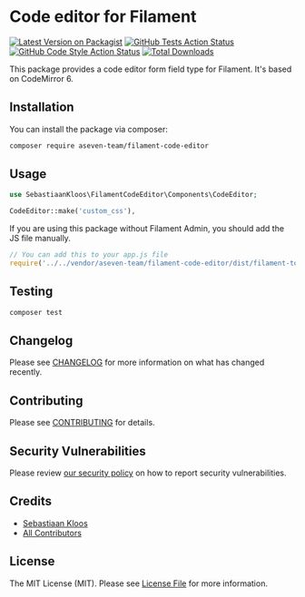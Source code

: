 # Code editor for Filament

[![Latest Version on Packagist](https://img.shields.io/packagist/v/aseven-team/filament-code-editor.svg?style=flat-square)](https://packagist.org/packages/aseven-team/filament-code-editor)
[![GitHub Tests Action Status](https://img.shields.io/github/workflow/status/aseven-team/filament-code-editor/run-tests?label=tests)](https://github.com/aseven-team/filament-codee-ditor/actions?query=workflow%3Arun-tests+branch%3Amain)
[![GitHub Code Style Action Status](https://img.shields.io/github/workflow/status/aseven-team/filament-codee-ditor/Check%20&%20fix%20styling?label=code%20style)](https://github.com/aseven-team/filament-code-editor/actions?query=workflow%3A"Check+%26+fix+styling"+branch%3Amain)
[![Total Downloads](https://img.shields.io/packagist/dt/aseven-team/filament-code-editor.svg?style=flat-square)](https://packagist.org/packages/aseven-team/filament-code-editor)

This package provides a code editor form field type for Filament. It's based on CodeMirror 6.

## Installation

You can install the package via composer:

```bash
composer require aseven-team/filament-code-editor
```

## Usage

```php
use SebastiaanKloos\FilamentCodeEditor\Components\CodeEditor;

CodeEditor::make('custom_css'),
```

If you are using this package without Filament Admin, you should add the JS file manually.
```js
// You can add this to your app.js file
require('../../vendor/aseven-team/filament-code-editor/dist/filament-tools');
```

## Testing

```bash
composer test
```

## Changelog

Please see [CHANGELOG](CHANGELOG.md) for more information on what has changed recently.

## Contributing

Please see [CONTRIBUTING](https://github.com/spatie/.github/blob/main/CONTRIBUTING.md) for details.

## Security Vulnerabilities

Please review [our security policy](../../security/policy) on how to report security vulnerabilities.

## Credits

- [Sebastiaan Kloos](https://github.com/SebastiaanKloos)
- [All Contributors](../../contributors)

## License

The MIT License (MIT). Please see [License File](LICENSE.md) for more information.
